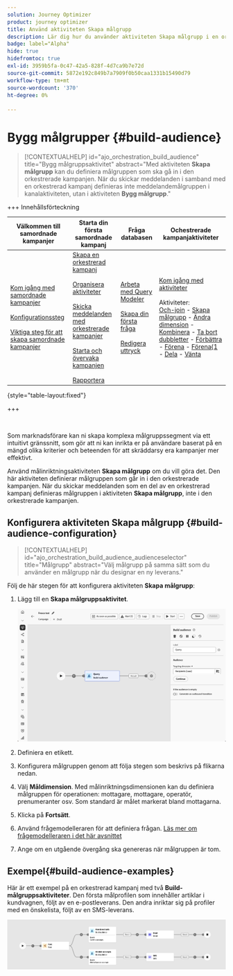 ```yaml
---
solution: Journey Optimizer
product: journey optimizer
title: Använd aktiviteten Skapa målgrupp
description: Lär dig hur du använder aktiviteten Skapa målgrupp i en orkestrerad kampanj
badge: label="Alpha"
hide: true
hidefromtoc: true
exl-id: 3959b5fa-0c47-42a5-828f-4d7ca9b7e72d
source-git-commit: 5872e192c849b7a7909f0b50caa1331b15490d79
workflow-type: tm+mt
source-wordcount: '370'
ht-degree: 0%

---
```


# Bygg målgrupper {#build-audience}

>[!CONTEXTUALHELP]
>id="ajo_orchestration_build_audience"
>title="Bygg målgruppsaktivitet"
>abstract="Med aktiviteten **Skapa målgrupp** kan du definiera målgruppen som ska gå in i den orkestrerade kampanjen. När du skickar meddelanden i samband med en orkestrerad kampanj definieras inte meddelandemålgruppen i kanalaktiviteten, utan i aktiviteten **Bygg målgrupp**."

+++ Innehållsförteckning

| Välkommen till samordnade kampanjer | Starta din första samordnade kampanj | Fråga databasen | Ochestrerade kampanjaktiviteter |
|---|---|---|---|
| [Kom igång med samordnade kampanjer](../gs-orchestrated-campaigns.md)<br/><br/>[Konfigurationssteg](../configuration-steps.md)<br/><br/>[Viktiga steg för att skapa samordnade kampanjer](../gs-campaign-creation.md) | [Skapa en orkestrerad kampanj](../create-orchestrated-campaign.md)<br/><br/>[Organisera aktiviteter](../orchestrate-activities.md)<br/><br/>[Skicka meddelanden med orkestrerade kampanjer](../send-messages.md)<br/><br/>[Starta och övervaka kampanjen](../start-monitor-campaigns.md)<br/><br/>[Rapportera](../reporting-campaigns.md) | [Arbeta med Query Modeler](../orchestrated-rule-builder.md)<br/><br/>[Skapa din första fråga](../build-query.md)<br/><br/>[Redigera uttryck](../edit-expressions.md) | [Kom igång med aktiviteter](about-activities.md)<br/><br/>Aktiviteter:<br/>[Och-join](and-join.md) - [Skapa målgrupp](build-audience.md) - [Ändra dimension](change-dimension.md) - [Kombinera](combine.md) - [Ta bort dubbletter](deduplication.md) - [Förbättra](enrichment.md) - [Förena](fork.md) - [Förena{1 ](reconciliation.md) - [Dela](split.md) - [Vänta](wait.md) |

{style="table-layout:fixed"}

+++

<br/>

Som marknadsförare kan ni skapa komplexa målgruppssegment via ett intuitivt gränssnitt, som gör att ni kan inrikta er på användare baserat på en mängd olika kriterier och beteenden för att skräddarsy era kampanjer mer effektivt.

Använd målinriktningsaktiviteten **Skapa målgrupp** om du vill göra det. Den här aktiviteten definierar målgruppen som går in i den orkestrerade kampanjen. När du skickar meddelanden som en del av en orkestrerad kampanj definieras målgruppen i aktiviteten **Skapa målgrupp**, inte i den orkestrerade kampanjen.

## Konfigurera aktiviteten Skapa målgrupp {#build-audience-configuration}

>[!CONTEXTUALHELP]
>id="ajo_orchestration_build_audience_audienceselector"
>title="Målgrupp"
>abstract="Välj målgrupp på samma sätt som du använder en målgrupp när du designar en ny leverans."

Följ de här stegen för att konfigurera aktiviteten **Skapa målgrupp**:

1. Lägg till en **Skapa målgruppsaktivitet**.

   ![](../assets/build-audience.png)

1. Definiera en etikett.

1. Konfigurera målgruppen genom att följa stegen som beskrivs på flikarna nedan.

1. Välj **Måldimension**. Med målinriktningsdimensionen kan du definiera målgruppen för operationen: mottagare, mottagare, operatör, prenumeranter osv. Som standard är målet markerat bland mottagarna.

1. Klicka på **Fortsätt**.

1. Använd frågemodelleraren för att definiera frågan. [Läs mer om frågemodelleraren i det här avsnittet](../orchestrated-rule-builder.md)

1. Ange om en utgående övergång ska genereras när målgruppen är tom.

## Exempel{#build-audience-examples}

Här är ett exempel på en orkestrerad kampanj med två **Build-målgruppsaktiviteter**. Den första målprofilen som innehåller artiklar i kundvagnen, följt av en e-postleverans. Den andra inriktar sig på profiler med en önskelista, följt av en SMS-leverans.

![](../assets/build-audience-2.png)
